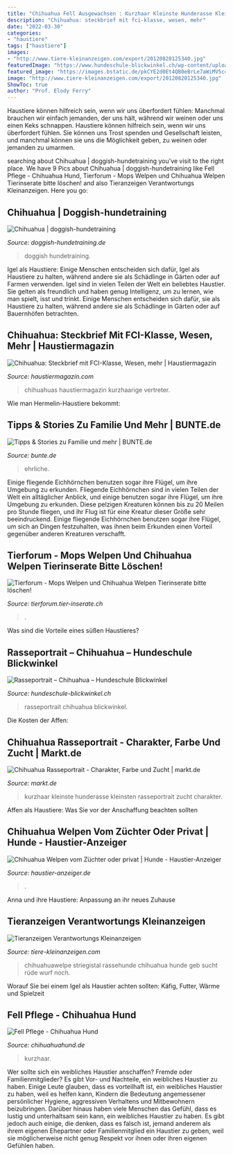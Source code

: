 ```yaml
---
title: "Chihuahua Fell Ausgewachsen : Kurzhaar Kleinste Hunderasse Kleinsten Rasseportrait Zucht Charakter"
description: "Chihuahua: steckbrief mit fci-klasse, wesen, mehr"
date: "2022-03-30"
categories:
- "haustiere"
tags: ["haustiere"]
images:
- "http://www.tiere-kleinanzeigen.com/export/20120820125340.jpg"
featuredImage: "https://www.hundeschule-blickwinkel.ch/wp-content/uploads/2021/04/B-Baby.jpg"
featured_image: "https://images.bstatic.de/pkCYE2d0Et4QB0eBrLe7aWiMV5c=/370x370/filters:focal(617x408:637x428)/images/3e850eec/1f79/4377/ae4b/96639aa76df2.jpg"
image: "http://www.tiere-kleinanzeigen.com/export/20120820125340.jpg"
ShowToc: true
author: "Prof. Elody Ferry"
---
```



Haustiere können hilfreich sein, wenn wir uns überfordert fühlen: Manchmal brauchen wir einfach jemanden, der uns hält, während wir weinen oder uns einen Keks schnappen.
Haustiere können hilfreich sein, wenn wir uns überfordert fühlen. Sie können uns Trost spenden und Gesellschaft leisten, und manchmal können sie uns die Möglichkeit geben, zu weinen oder jemanden zu umarmen.

	

		
searching about Chihuahua | doggish-hundetraining you've visit to the right place. We have 9 Pics about Chihuahua | doggish-hundetraining like Fell Pflege - Chihuahua Hund, Tierforum - Mops Welpen und Chihuahua Welpen Tierinserate bitte löschen! and also Tieranzeigen Verantwortungs Kleinanzeigen. Here you go:
		
    
## Chihuahua | Doggish-hundetraining

<img loading=lazy src="http://www.doggish-hundetraining.de/wp-content/uploads/2012/03/Chihuahua.jpg" onerror="this.onerror=null;this.src='https://tse1.mm.bing.net/th?id=OIP.yRNO3iAvfN51ok3v6h2xrQHaHW&amp;pid=15.1';" alt="Chihuahua | doggish-hundetraining">

_Source: doggish-hundetraining.de_

>doggish hundetraining. 

	

Igel als Haustiere: Einige Menschen entscheiden sich dafür, Igel als Haustiere zu halten, während andere sie als Schädlinge in Gärten oder auf Farmen verwenden.
Igel sind in vielen Teilen der Welt ein beliebtes Haustier. Sie gelten als freundlich und haben genug Intelligenz, um zu lernen, wie man spielt, isst und trinkt. Einige Menschen entscheiden sich dafür, sie als Haustiere zu halten, während andere sie als Schädlinge in Gärten oder auf Bauernhöfen betrachten.

    
## Chihuahua: Steckbrief Mit FCI-Klasse, Wesen, Mehr | Haustiermagazin

<img loading=lazy src="https://www.haustiermagazin.com/wp-content/uploads/chihuahuas-gras-800x600.jpg" onerror="this.onerror=null;this.src='https://tse4.mm.bing.net/th?id=OIP.CatqXv2rvnRWjXPBUieICQHaFj&amp;pid=15.1';" alt="Chihuahua: Steckbrief mit FCI-Klasse, Wesen, mehr | Haustiermagazin">

_Source: haustiermagazin.com_

>chihuahuas haustiermagazin kurzhaarige vertreter. 

	

Wie man Hermelin-Haustiere bekommt:

    
## Tipps &amp; Stories Zu Familie Und Mehr | BUNTE.de

<img loading=lazy src="https://images.bstatic.de/pkCYE2d0Et4QB0eBrLe7aWiMV5c=/370x370/filters:focal(617x408:637x428)/images/3e850eec/1f79/4377/ae4b/96639aa76df2.jpg" onerror="this.onerror=null;this.src='https://tse3.mm.bing.net/th?id=OIP.aOChbMayyQsLEvO5_tRT7AAAAA&amp;pid=15.1';" alt="Tipps &amp; Stories zu Familie und mehr | BUNTE.de">

_Source: bunte.de_

>ehrliche. 

	

Einige fliegende Eichhörnchen benutzen sogar ihre Flügel, um ihre Umgebung zu erkunden.
Fliegende Eichhörnchen sind in vielen Teilen der Welt ein alltäglicher Anblick, und einige benutzen sogar ihre Flügel, um ihre Umgebung zu erkunden. Diese pelzigen Kreaturen können bis zu 20 Meilen pro Stunde fliegen, und ihr Flug ist für eine Kreatur dieser Größe sehr beeindruckend. Einige fliegende Eichhörnchen benutzen sogar ihre Flügel, um sich an Dingen festzuhalten, was ihnen beim Erkunden einen Vorteil gegenüber anderen Kreaturen verschafft.

    
## Tierforum - Mops Welpen Und Chihuahua Welpen Tierinserate Bitte Löschen!

<img loading=lazy src="http://tierforum.tier-inserate.ch/Bilder/Chihuahua_44958.jpg" onerror="this.onerror=null;this.src='https://tse3.mm.bing.net/th?id=OIP.DcsAQb8pusTZu2VLwqRWegHaF2&amp;pid=15.1';" alt="Tierforum - Mops Welpen und Chihuahua Welpen Tierinserate bitte löschen!">

_Source: tierforum.tier-inserate.ch_

>. 

	

Was sind die Vorteile eines süßen Haustieres?

    
## Rasseportrait – Chihuahua – Hundeschule Blickwinkel

<img loading=lazy src="https://www.hundeschule-blickwinkel.ch/wp-content/uploads/2021/04/B-Baby.jpg" onerror="this.onerror=null;this.src='https://tse1.mm.bing.net/th?id=OIP.wwYDrdyYmhVruQNIjfVGpAHaJ4&amp;pid=15.1';" alt="Rasseportrait – Chihuahua – Hundeschule Blickwinkel">

_Source: hundeschule-blickwinkel.ch_

>rasseportrait chihuahua blickwinkel. 

	

Die Kosten der Affen:

    
## Chihuahua Rasseportrait - Charakter, Farbe Und Zucht | Markt.de

<img loading=lazy src="http://bilder.markt.de/images/cms/csv_tierbilder2/kurzhaar_chihuahua.jpg" onerror="this.onerror=null;this.src='https://tse1.mm.bing.net/th?id=OIP.J_2BcgTwGSavNfBV2ZNqiQHaLK&amp;pid=15.1';" alt="Chihuahua Rasseportrait - Charakter, Farbe und Zucht | markt.de">

_Source: markt.de_

>kurzhaar kleinste hunderasse kleinsten rasseportrait zucht charakter. 

	

Affen als Haustiere: Was Sie vor der Anschaffung beachten sollten

    
## Chihuahua Welpen Vom Züchter Oder Privat | Hunde - Haustier-Anzeiger

<img loading=lazy src="https://images0.dhd24.com/110130026_xl.jpg" onerror="this.onerror=null;this.src='https://tse3.mm.bing.net/th?id=OIP.0rSvmxEaeRWAZ6kXUn8YpgHaE7&amp;pid=15.1';" alt="Chihuahua Welpen vom Züchter oder privat | Hunde - Haustier-Anzeiger">

_Source: haustier-anzeiger.de_

>. 

	

Anna und ihre Haustiere: Anpassung an ihr neues Zuhause

    
## Tieranzeigen Verantwortungs Kleinanzeigen

<img loading=lazy src="http://www.tiere-kleinanzeigen.com/export/20120820125340.jpg" onerror="this.onerror=null;this.src='https://tse1.mm.bing.net/th?id=OIP.2L4wkU0vQELL6PSOUGm95QHaE7&amp;pid=15.1';" alt="Tieranzeigen Verantwortungs Kleinanzeigen">

_Source: tiere-kleinanzeigen.com_

>chihuahuawelpe striegistal rassehunde chihuahua hunde geb sucht rüde wurf noch. 

	

Worauf Sie bei einem Igel als Haustier achten sollten: Käfig, Futter, Wärme und Spielzeit

    
## Fell Pflege - Chihuahua Hund

<img loading=lazy src="http://chihuahuahund.de/wp-content/uploads/2020/04/Chihuahua-Kurzhaar--730x350.png" onerror="this.onerror=null;this.src='https://tse3.mm.bing.net/th?id=OIP.HtdbRgA89Fov8uh9XeWjIAHaDj&amp;pid=15.1';" alt="Fell Pflege - Chihuahua Hund">

_Source: chihuahuahund.de_

>kurzhaar. 

	

Wer sollte sich ein weibliches Haustier anschaffen? Fremde oder Familienmitglieder?
Es gibt Vor- und Nachteile, ein weibliches Haustier zu haben. Einige Leute glauben, dass es vorteilhaft ist, ein weibliches Haustier zu haben, weil es helfen kann, Kindern die Bedeutung angemessener persönlicher Hygiene, aggressiven Verhaltens und Mitbewohnern beizubringen. Darüber hinaus haben viele Menschen das Gefühl, dass es lustig und unterhaltsam sein kann, ein weibliches Haustier zu haben. Es gibt jedoch auch einige, die denken, dass es falsch ist, jemand anderem als ihrem eigenen Ehepartner oder Familienmitglied ein Haustier zu geben, weil sie möglicherweise nicht genug Respekt vor ihnen oder ihren eigenen Gefühlen haben.

